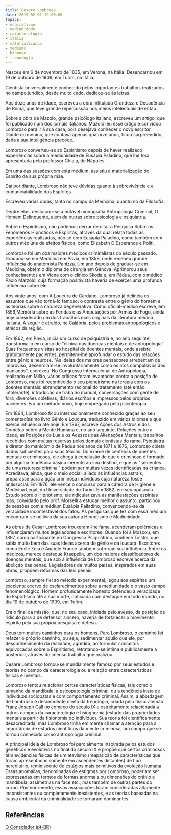 ```yaml
---
title: Cesare Lombroso
date: 2019-02-01 19:00:00
topics: 
- espiritismo
- mediunidade
- caracterologia
- italia
- materializacao
- mediums
- hipnose
- frenologia
---
```


Nasceu em 6 de novembro de 1835, em Verona, na Itália. Desencarnou em 19 de outubro de 1909, em Turim, na Itália.

Cientista universalmente conhecido pelos importantes trabalhos realizados no campo jurídico, desde muito cedo, dedicou-se às letras.

Aos doze anos de idade, escreveu a obra intitulada Grandeza e Decadência de Roma, que teve grande repercussão nos meios intelectuais de então.

Sobre a obra de Mazolo, grande psicólogo italiano, escreveu um artigo, que foi publicado num dos jornais italianos. Mazolo leu esse artigo e convidou Lombroso para ir à sua casa, pois desejava conhecer o novo escritor. Diante do menino, que contava apenas quatorze anos, ficou surpreendido, dada a sua inteligência precoce.

Lombroso converteu-se ao Espiritismo depois de haver realizado experiências sobre a mediunidade de Eusápia Paladino, que lhe fora apresentada pelo professor Chiaia, de Nápoles.

Em uma das sessões com esta médium, assistiu à materialização do Espírito de sua própria mãe.

Daí por diante, Lombroso não teve dúvidas quanto à sobrevivência e a comunicabilidade dos Espíritos.

Escreveu várias obras, tanto no campo da Medicina, quanto no da Filosofia.

Dentre elas, destacam-se a notável monografia Antropologia Criminal, O Homem Delinquente, além de outras sobre psicologia e psiquiatria.

Sobre o Espiritismo, não podemos deixar de citar a Pesquisa Sobre os Fenômenos Hipnóticos e Espíritas, através da qual relata todas as experiências realizadas, não só com Eusápia Paladino, como também com outros médiuns de efeitos físicos, como Elizabeth D’Esperance e Politi.

Lombroso foi um dos maiores médicos criminalistas do século passado. Graduou-se em Medicina em Pavia, em 1858, onde recebeu grande influência do anatomista Panizza. Um ano depois de graduar-se em Medicina, obtém o diploma de cirurgia em Gênova. Aprimorou seus conhecimentos em Viena com o clínico Skoda e, em Pádua, com o médico Paolo Marzolo, cuja formação positivista haveria de exercer uma profunda influência sobre ele.

Aos vinte anos, com A Loucura de Cardano, Lombroso já delineia os assuntos que vão torná-lo famoso: o contraste entre o gênio do homem e as teorias sobre a natureza degenerativa. Como oficial-médico escreve, em 1859,Memória sobre as Feridas e as Amputações por Armas de Fogo, ainda hoje considerado um dos trabalhos mais originais da literatura médica italiana. A seguir é atraído, na Calábria, pelos problemas antropológicos e étnicos da região.

Em 1862, em Pavia, inicia um curso de psiquiatria e, no ano seguinte, transforma-o em curso de "clínica das doenças mentais e de antropologia". Suas frequentes visitas ao hospital de doentes mentais, onde assiste gratuitamente pacientes, permitem-lhe aprofundar o estudo das relações entre gênio e neurose. "As ideias dos maiores pensadores arrebentam de improviso, desenrolam-se involuntariamente como os atos compulsivos dos maníacos", escreveu.
No Congresso Internacional de Antropologia, realizado em Milão, várias críticas foram levantadas contra a posição de Lombroso, mas foi reconhecido o seu pioneirismo na terapia com os doentes mentais: abrandamento racional do tratamento (até então intolerante), introdução de trabalho manual, conversações com gente de fora, diversões coletivas, diários escritos e impressos pelos próprios pacientes. Era um método novo, hoje empregado pela psicoterapia.

Em 1864, Lombroso ficou internacionalmente conhecido graças ao seu comentadíssimo livro Gênio e Loucura, traduzido em vários idiomas e que exerce influência até hoje. Em 1867, escreve Ações dos Astros e dos Cometas sobre a Mente Humana e, no ano seguinte, Relações entre a Idade, as Posições da Lua e os Acessos das Alienações Mentais, trabalhos recebidos com muitas reservas pelos demais cientistas do ramo. 
Psiquiatra e diretor do manicômio de Pádua nos anos de 1871 a 1876, Lombroso coleta dados suficientes para suas teorias. Do exame de centenas de doentes mentais e criminosos, ele chega à conclusão de que o criminoso é formado por alguma tendência básica inerente ao seu destino, e que as "sementes de uma natureza criminal" podem ser muitas vezes identificadas na criança. Acreditava, ainda, que o meio social, aliado às influências astrais, preparasse para a ação criminosa indivíduos cuja natureza fosse antissocial. 
Em 1876, ele vence o concurso para a cátedra de Higiene e Medicina Legal, da Universidade de Turim. 
Em 1882, em seu opúsculo Estudo sobre o Hipnotismo, ele ridicularizava as manifestações espíritas mas, convidado pelo prof. Morselli a estudar melhor o assunto, participou de sessões com a médium Eusápia Palladino, convencendo-se da veracidade incontestável dos fatos. As pesquisas que fez com essa médium encontram-se no livro da sua autoria Hipnotismo e Mediunidade.

As obras de Cesar Lombroso trouxeram-lhe fama, acenderam polêmicas e influenciaram muitos legisladores e escritores. 
Quando foi  a Moscou, em 1897, como participante do Congresso Psiquiátrico, conhece Tolstói, que sabia muito bem das suas ideias acerca do gênio e da loucura. Escritores como Emile Zola e Anatole France também sofreram sua influência. Entre os médicos, merece destaque Kraepelin, um dos maiores classificadores de doenças mentais, que sob a influência de Lombroso escreve acerca da abolição das penas. Legisladores de muitos países, inspirados em suas obras, propõem reformas das leis penais.

Lombroso, sempre fiel ao método experimental, legou aos espíritas um excelente acervo de esclarecimentos sobre a mediunidade e o vasto campo fenomenológico. Homem profundamente honesto defendeu a veracidade do Espiritismo até a sua morte, noticiada com destaque em todo mundo, no dia 19 de outubro de 1909, em Turim.

Era o final da missão, que, no seu caso, iniciada pelo avesso, da posição de ridículo para a de defensor sincero, haveria de fortalecer o movimento espírita pela sua própria pesquisa e defesa.

Deus tem muitos caminhos para os homens. Para Lombroso, o caminho foi refazer o próprio caminho, ou seja, sedimentar aquilo que ele, por desconhecimento da realidade, agredira, ao formular conceitos equivocados sobre o Espiritismo, retratando-se íntima e publicamente a posteriori, através do imenso trabalho que realizou.

Cesare Lombroso tornou-se mundialmente famoso por seus estudos e teorias no campo da caracterologia ou a relação entre características físicas e mentais.

Lombroso tentou relacionar certas características físicas, tais como o tamanho da mandíbula, à psicopatologia criminal, ou a tendência inata de indivíduos sociopatas e com comportamento criminal. Assim, a abordagem de Lombroso é descendente direta da frenologia, criada pelo físico alemão Franz Joseph Gall no começo do século IX e estreitamente relacionada a outros campos da caracterologia e fisiognomia (estudo das propriedades mentais a partir da fisionomia do indivíduo). Sua teoria foi cientificamente desacreditada, mas Lombroso tinha em mente chamar a atenção para a importância de estudos científicos da mente criminosa, um campo que se tornou conhecido como antropologia criminal.

A principal ideia de Lombroso foi parcialmente inspirada pelos estudos genéticos e evolutivos no final do século IX e propõe que certos criminosos têm evidências físicas de um atavismo (reaparição de características que foram apresentadas somente em ascendentes distantes) de tipo hereditário, reminiscente de estágios mais primitivos da evolução humana. Essas anomalias, denominadas de estigmas por Lombroso, poderiam ser expressadas em termos de formas anormais ou dimensões do crânio e mandíbula, assimetrias na face etc., mas também de outras partes do corpo. Posteriormente, essas associações foram consideradas altamente inconsistentes ou completamente inexistentes, e as teorias baseadas na causa ambiental da criminalidade se tornaram dominantes.


## Referências
[O Consolador (pt-BR)](http://www.oconsolador.com.br/linkfixo/biografias/cesarelombroso.html)




